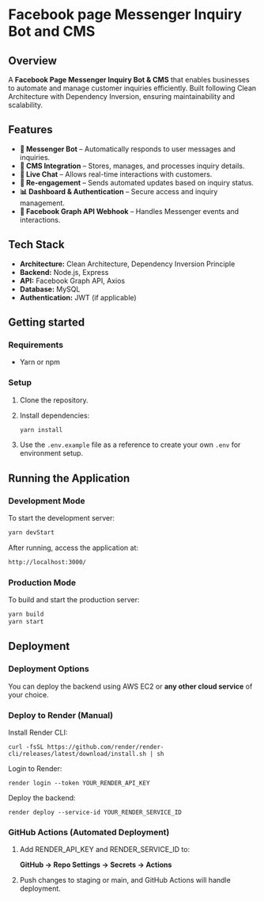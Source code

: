 # Facebook page Messenger Inquiry Bot and CMS 

## Overview
A **Facebook Page Messenger Inquiry Bot & CMS** that enables businesses to automate and manage customer inquiries efficiently. Built following Clean Architecture with Dependency Inversion, ensuring maintainability and scalability.

## Features

- **🤖 Messenger Bot** – Automatically responds to user messages and inquiries.
- **📂 CMS Integration** – Stores, manages, and processes inquiry details.
- **💬 Live Chat** – Allows real-time interactions with customers.
- **🔄 Re-engagement** – Sends automated updates based on inquiry status.
- **📊 Dashboard & Authentication** – Secure access and inquiry management.
- **🔗 Facebook Graph API Webhook** – Handles Messenger events and interactions.

## Tech Stack

- **Architecture:** Clean Architecture, Dependency Inversion Principle
- **Backend:** Node.js, Express
- **API:** Facebook Graph API, Axios
- **Database:** MySQL
- **Authentication:** JWT (if applicable)

## Getting started

### Requirements

- Yarn or npm

### Setup

1. Clone the repository.
2. Install dependencies:

   ```sh
   yarn install
   ```

3. Use the `.env.example` file as a reference to create your own `.env` for environment setup.

## Running the Application

### Development Mode

To start the development server:

```sh
yarn devStart
```

After running, access the application at:

```sh
http://localhost:3000/
```

### Production Mode

To build and start the production server:

```sh
yarn build
yarn start
```

## Deployment


### Deployment Options
You can deploy the backend using AWS EC2 or **any other cloud service** of your choice.

### Deploy to Render (Manual)
Install Render CLI:

```
curl -fsSL https://github.com/render/render-cli/releases/latest/download/install.sh | sh
```

Login to Render:
```
render login --token YOUR_RENDER_API_KEY
```

Deploy the backend:

```
render deploy --service-id YOUR_RENDER_SERVICE_ID
```

### GitHub Actions (Automated Deployment)
1. Add RENDER_API_KEY and RENDER_SERVICE_ID to:

   **GitHub → Repo Settings → Secrets → Actions**

2. Push changes to staging or main, and GitHub Actions will handle deployment.

